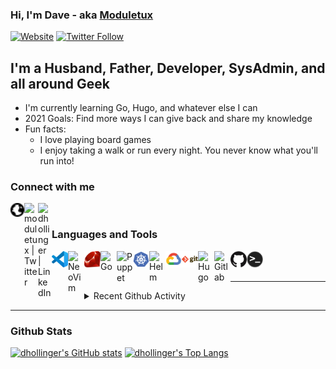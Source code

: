 ### Hi, I'm Dave - aka [Moduletux][website]

[![Website](https://img.shields.io/website?=label=moduletux.com&style=for-the-badge&url=https%3A%2F%2Fmoduletux.com)](https://moduletux.com)
[![Twitter Follow](https://img.shields.io/twitter/follow/moduletux?color=1DA1F2&logo=twitter&style=for-the-badge)](https://twitter.com/intent/follow?original_referer=https%3A%2F%2Fgithub.com%2Fdhollinger&screen_name=moduletux)

## I'm a Husband, Father, Developer, SysAdmin, and all around Geek

- I'm currently learning Go, Hugo, and whatever else I can
- 2021 Goals: Find more ways I can give back and share my knowledge
- Fun facts:
  - I love playing board games
  - I enjoy taking a walk or run every night. You never know what you'll run into!

### Connect with me

[<img align="left" alt="moduletux.com" width="22px" src="https://raw.githubusercontent.com/iconic/open-iconic/master/svg/globe.svg" />][website]
[<img align="left" alt="moduletux | Twitter" width="22px" src="https://cdn.jsdelivr.net/npm/simple-icons@v3/icons/twitter.svg" />][twitter]
[<img align="left" alt="dhollinger | LinkedIn" width="22px" src="https://cdn.jsdelivr.net/npm/simple-icons@v3/icons/linkedin.svg" />][linkedin]

<br />

### Languages and Tools

[<img align="left" alt="Visual Studio Code" width="26px" src="https://raw.githubusercontent.com/github/explore/80688e429a7d4ef2fca1e82350fe8e3517d3494d/topics/visual-studio-code/visual-studio-code.png" />][website]
[<img align="left" alt="NeoVim" width="26px" src="https://images.opencollective.com/neovim/e8d9dd0/logo/256.png" />][website]
[<img align="left" alt="Ruby" width="26px" src="https://raw.githubusercontent.com/github/explore/80688e429a7d4ef2fca1e82350fe8e3517d3494d/topics/ruby/ruby.png" />][website]

[<img align="left" alt="Go" width="26px" src="https://raw.githubusercontent.com/abranhe/programming-languages-logos/master/src/go/go_128x128.png" />][website]

[<img align="left" alt="Puppet" width="26px" src="https://zulipstaging.com/static/images/integrations/logos/puppet.svg" />][website]

[<img align="left" alt="Kubernetes" width="26px" src="https://raw.githubusercontent.com/devicons/devicon/9f4f5cdb393299a81125eb5127929ea7bfe42889/icons/kubernetes/kubernetes-plain.svg" />][website]

[<img align="left" alt="Helm" width="26px" src="https://cncf-branding.netlify.app/img/projects/helm/icon/color/helm-icon-color.png" />][website]

[<img align="left" alt="Google Cloud" width="26px" src="https://raw.githubusercontent.com/devicons/devicon/9f4f5cdb393299a81125eb5127929ea7bfe42889/icons/googlecloud/googlecloud-original.svg" />][website]

[<img align="left" alt="Git" width="26px" src="https://raw.githubusercontent.com/github/explore/80688e429a7d4ef2fca1e82350fe8e3517d3494d/topics/git/git.png" />][website]

[<img align="left" alt="Hugo" width="26px" src="https://aws1.discourse-cdn.com/standard10/uploads/gohugo/original/2X/b/b91c8ab3a3c1c8679127cf049b46fa919e9e0e5c.png" />][website]

[<img align="left" alt="Gitlab" width="26px" src="https://cdn.iconscout.com/icon/free/png-256/gitlab-282507.png" />][website]

[<img align="left" alt="Github" width="26px" src="https://raw.githubusercontent.com/github/explore/78df643247d429f6cc873026c0622819ad797942/topics/github/github.png" />][website]

[<img align="left" alt="Terminal" width="26px" src="https://raw.githubusercontent.com/github/explore/80688e429a7d4ef2fca1e82350fe8e3517d3494d/topics/terminal/terminal.png" />][website]

<br />
<br />
<!-- ### 📕 Latest Blog Posts -->

<!-- BLOG-POST-LIST:START -->
<!-- BLOG-POST-LIST:END -->

---

<details>
  <summary>Recent Github Activity</summary>

  <!--START_SECTION:activity-->
1. ❗️ Opened issue [#14](https://github.com/voxpupuli/webhook-go/issues/14) in [voxpupuli/webhook-go](https://github.com/voxpupuli/webhook-go)
2. ❗️ Opened issue [#13](https://github.com/voxpupuli/webhook-go/issues/13) in [voxpupuli/webhook-go](https://github.com/voxpupuli/webhook-go)
3. ❗️ Opened issue [#12](https://github.com/voxpupuli/webhook-go/issues/12) in [voxpupuli/webhook-go](https://github.com/voxpupuli/webhook-go)
4. ❗️ Opened issue [#11](https://github.com/voxpupuli/webhook-go/issues/11) in [voxpupuli/webhook-go](https://github.com/voxpupuli/webhook-go)
5. ❗️ Opened issue [#10](https://github.com/voxpupuli/webhook-go/issues/10) in [voxpupuli/webhook-go](https://github.com/voxpupuli/webhook-go)
  <!--END_SECTION:activity-->

</details>

---

### Github Stats
[![dhollinger's GitHub stats](https://github-readme-stats.vercel.app/api?username=dhollinger&count_private=true&show_icons=true&theme=onedark)](https://github.com/anuraghazra/github-readme-stats)
[![dhollinger's Top Langs](https://github-readme-stats.vercel.app/api/top-langs/?username=dhollinger&count_private=true&theme=onedark&hide=c%2B%2B,c,html,cmake,makefile&layout=compact)](https://github.com/anuraghazra/github-readme-stats)

[website]: https://moduletux.com
[twitter]: https://twitter.com/moduletux
[linkedin]: https://linkedin.com/in/dhollinger
